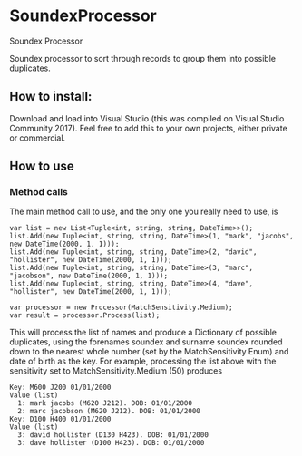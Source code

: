 # SoundexProcessor
Soundex Processor

Soundex processor to sort through records to group them into possible duplicates.

## How to install:

Download and load into Visual Studio (this was compiled on Visual Studio Community 2017). Feel free to add this to your own projects, either private or commercial.

## How to use

### Method calls

The main method call to use, and the only one you really need to use, is 

```
var list = new List<Tuple<int, string, string, DateTime>>();
list.Add(new Tuple<int, string, string, DateTime>(1, "mark", "jacobs", new DateTime(2000, 1, 1)));
list.Add(new Tuple<int, string, string, DateTime>(2, "david", "hollister", new DateTime(2000, 1, 1)));
list.Add(new Tuple<int, string, string, DateTime>(3, "marc", "jacobson", new DateTime(2000, 1, 1)));
list.Add(new Tuple<int, string, string, DateTime>(4, "dave", "hollister", new DateTime(2000, 1, 1)));

var processor = new Processor(MatchSensitivity.Medium);
var result = processor.Process(list);
```
This will process the list of names and produce a Dictionary of possible duplicates, using the forenames soundex and surname soundex rounded down to the nearest whole number (set by the MatchSensitivity Enum) and date of birth as the key. For example, processing the list above with the sensitivity set to MatchSensitivity.Medium (50) produces
```
Key: M600 J200 01/01/2000
Value (list)
  1: mark jacobs (M620 J212). DOB: 01/01/2000
  2: marc jacobson (M620 J212). DOB: 01/01/2000
Key: D100 H400 01/01/2000
Value (list)
  3: david hollister (D130 H423). DOB: 01/01/2000
  3: dave hollister (D100 H423). DOB: 01/01/2000
```
